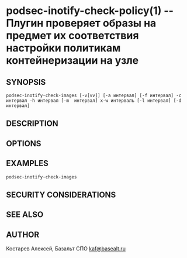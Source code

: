 podsec-inotify-check-policy(1) -- Плугин проверяет образы на предмет их соответствия настройки политикам контейнеризации на узле
================================
## SYNOPSIS

`podsec-inotify-check-images [-v[vv]] [-a интервал] [-f интервал] -c интервал -h интервал [-m  интервал] х-w интервалъ [-l интервал] [-d интервал]`

## DESCRIPTION


## OPTIONS

## EXAMPLES

`podsec-inotify-check-images`

## SECURITY CONSIDERATIONS


## SEE ALSO


## AUTHOR

Костарев Алексей, Базальт СПО
kaf@basealt.ru
